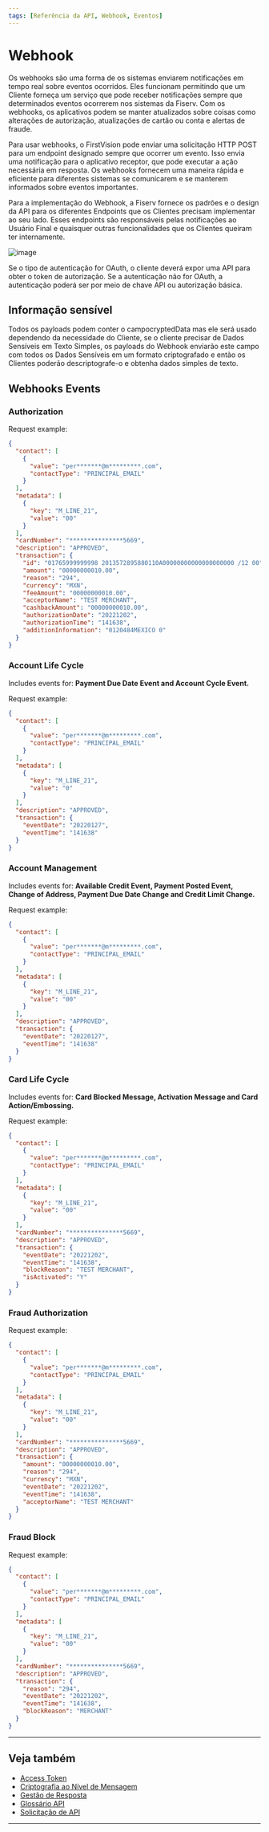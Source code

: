 ```yaml
---
tags: [Referência da API, Webhook, Eventos]
---
```


# Webhook

Os webhooks são uma forma de os sistemas enviarem notificações em tempo real sobre eventos ocorridos. Eles funcionam permitindo que um Cliente forneça um serviço que pode receber notificações sempre que determinados eventos ocorrerem nos sistemas da Fiserv. Com os webhooks, os aplicativos podem se manter atualizados sobre coisas como alterações de autorização, atualizações de cartão ou conta e alertas de fraude.

Para usar webhooks, o FirstVision pode enviar uma solicitação HTTP POST para um endpoint designado sempre que ocorrer um evento. Isso envia uma notificação para o aplicativo receptor, que pode executar a ação necessária em resposta. Os webhooks fornecem uma maneira rápida e eficiente para diferentes sistemas se comunicarem e se manterem informados sobre eventos importantes.

Para a implementação do Webhook, a Fiserv fornece os padrões e o design da API para os diferentes Endpoints que os Clientes precisam implementar ao seu lado. Esses endpoints são responsáveis pelas notificações ao Usuário Final e quaisquer outras funcionalidades que os Clientes queiram ter internamente.

![image](https://user-images.githubusercontent.com/111396588/209873236-86eb54b6-f214-4f8f-9652-51c03ad8d604.png)

Se o tipo de autenticação for OAuth, o cliente deverá expor uma API para obter o token de autorização.
Se a autenticação não for OAuth, a autenticação poderá ser por meio de chave API ou autorização básica.

## Informação sensível

Todos os payloads podem conter o campocryptedData mas ele será usado dependendo da necessidade do Cliente, se o cliente precisar de Dados Sensíveis em Texto Simples, os payloads do Webhook enviarão este campo com todos os Dados Sensíveis em um formato criptografado e então os Clientes poderão descriptografe-o e obtenha dados simples de texto.

## Webhooks Events

### Authorization

Request example:

```json
{
  "contact": [
    {
      "value": "per*******@m*********.com",
      "contactType": "PRINCIPAL_EMAIL"
    }
  ],
  "metadata": [
    {
      "key": "M_LINE_21",
      "value": "00"
    }
  ],
  "cardNumber": "***************5669",
  "description": "APPROVED",
  "transaction": {
    "id": "01765999999998 2013572895880110A00000000000000000000 /12 00",
    "amount": "00000000010.00",
    "reason": "294",
    "currency": "MXN",
    "feeAmount": "00000000010.00",
    "acceptorName": "TEST MERCHANT",
    "cashbackAmount": "00000000010.00",
    "authorizationDate": "20221202",
    "authorizationTime": "141638",
    "additionInformation": "0120484MEXICO 0"
  }
}
```

### Account Life Cycle

Includes events for: **Payment Due Date Event and Account Cycle Event.**

Request example:

```json
{
  "contact": [
    {
      "value": "per*******@m*********.com",
      "contactType": "PRINCIPAL_EMAIL"
    }
  ],
  "metadata": [
    {
      "key": "M_LINE_21",
      "value": "0"
    }
  ],
  "description": "APPROVED",
  "transaction": {
    "eventDate": "20220127",
    "eventTime": "141638"
  }
}
```

### Account Management

Includes events for: **Available Credit Event, Payment Posted Event, Change of Address, Payment Due Date Change and Credit Limit Change.**

Request example:

```json
{
  "contact": [
    {
      "value": "per*******@m*********.com",
      "contactType": "PRINCIPAL_EMAIL"
    }
  ],
  "metadata": [
    {
      "key": "M_LINE_21",
      "value": "00"
    }
  ],
  "description": "APPROVED",
  "transaction": {
    "eventDate": "20220127",
    "eventTime": "141638"
  }
}
```

### Card Life Cycle

Includes events for: **Card Blocked Message, Activation Message and Card Action/Embossing.**

Request example:

```json
{
  "contact": [
    {
      "value": "per*******@m*********.com",
      "contactType": "PRINCIPAL_EMAIL"
    }
  ],
  "metadata": [
    {
      "key": "M_LINE_21",
      "value": "00"
    }
  ],
  "cardNumber": "***************5669",
  "description": "APPROVED",
  "transaction": {
    "eventDate": "20221202",
    "eventTime": "141638",
    "blockReason": "TEST MERCHANT",
    "isActivated": "Y"
  }
}
```

### Fraud Authorization

Request example:

```json
{
  "contact": [
    {
      "value": "per*******@m*********.com",
      "contactType": "PRINCIPAL_EMAIL"
    }
  ],
  "metadata": [
    {
      "key": "M_LINE_21",
      "value": "00"
    }
  ],
  "cardNumber": "***************5669",
  "description": "APPROVED",
  "transaction": {
    "amount": "00000000010.00",
    "reason": "294",
    "currency": "MXN",
    "eventDate": "20221202",
    "eventTime": "141638",
    "acceptorName": "TEST MERCHANT"
  }
}
```

### Fraud Block

Request example:

```json
{
  "contact": [
    {
      "value": "per*******@m*********.com",
      "contactType": "PRINCIPAL_EMAIL"
    }
  ],
  "metadata": [
    {
      "key": "M_LINE_21",
      "value": "00"
    }
  ],
  "cardNumber": "***************5669",
  "description": "APPROVED",
  "transaction": {
    "reason": "294",
    "eventDate": "20221202",
    "eventTime": "141638",
    "blockReason": "MERCHANT"
  }
}
```

---

## Veja também

- [Access Token](?path=docs/spanish/referencia-api/accessToken.md)
- [Criptografia ao Nível de Mensagem](?path=docs/português/referência-api/criptografia.md)
- [Gestão de Resposta ](?path=docs/português/referência-api/gestão-resposta.md)
- [Glossário API](?path=docs/português/referência-api/glossário-api.md)
- [Solicitação de API](?path=docs/português/referência-api/solicitação-api.md)

---
